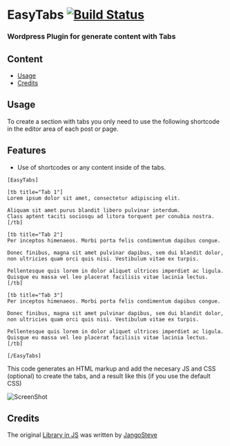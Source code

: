 # EasyTabs [![Build Status](https://travis-ci.org/mitogh/WP-EasyTabs.png)](https://travis-ci.org/mitogh/WP-EasyTabs)
### Wordpress Plugin for generate content with Tabs

## Content
- [Usage](#uage)
- [Credits](#credits)

## Usage

To create a section with tabs you only need to use the following shortcode in the editor area of each post or page.

## Features
- Use of shortcodes or any content inside of the tabs.

```
[EasyTabs]

[tb title="Tab 1"]
Lorem ipsum dolor sit amet, consectetur adipiscing elit.

Aliquam sit amet purus blandit libero pulvinar interdum.
Class aptent taciti sociosqu ad litora torquent per conubia nostra.
[/tb]

[tb title="Tab 2"]
Per inceptos himenaeos. Morbi porta felis condimentum dapibus congue.

Donec finibus, magna sit amet pulvinar dapibus, sem dui blandit dolor, non ultricies quam orci quis nisi. Vestibulum vitae ex turpis.

Pellentesque quis lorem in dolor aliquet ultrices imperdiet ac ligula.
Quisque eu massa vel leo placerat facilisis vitae lacinia lectus.
[/tb]

[tb title="Tab 3"]
Per inceptos himenaeos. Morbi porta felis condimentum dapibus congue.

Donec finibus, magna sit amet pulvinar dapibus, sem dui blandit dolor, non ultricies quam orci quis nisi. Vestibulum vitae ex turpis.

Pellentesque quis lorem in dolor aliquet ultrices imperdiet ac ligula.
Quisque eu massa vel leo placerat facilisis vitae lacinia lectus.
[/tb]

[/EasyTabs]
```

This code generates an HTML markup and add the necesary JS and CSS (optional) to create the tabs, and a result like this (if you use the default CSS)

![ScreenShot](https://raw.githubusercontent.com/mitogh/WP-EasyTabs/master/assets/example.png)

## Credits

The original [Library in JS](https://github.com/JangoSteve/jQuery-EasyTabs) was written by [JangoSteve](https://github.com/JangoSteve)

